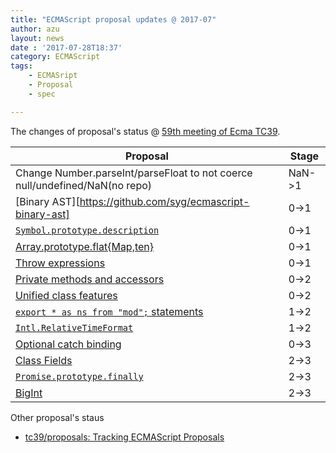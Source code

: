 ```yaml
---
title: "ECMAScript proposal updates @ 2017-07"
author: azu
layout: news
date : '2017-07-28T18:37'
category: ECMAScript
tags:
    - ECMASript
    - Proposal
    - spec

---
```


The changes of proposal's status @ [59th meeting of Ecma TC39](https://github.com/tc39/agendas/blob/master/2017/07.md "59th meeting of Ecma TC39").

| Proposal                                 | Stage  |
| ---------------------------------------- | ------ |
| Change Number.parseInt/parseFloat to not coerce null/undefined/NaN(no repo) | NaN->1 |
| [Binary AST][https://github.com/syg/ecmascript-binary-ast] | 0->1   |
| [`Symbol.prototype.description`](https://github.com/michaelficarra/Symbol-description-proposal/) | 0->1   |
| [Array.prototype.flat{Map,ten}](https://github.com/tc39/proposal-flatMap) | 0->1   |
| [Throw expressions](https://github.com/rbuckton/proposal-throw-expressions) | 0->1   |
| [Private methods and accessors](https://github.com/littledan/proposal-private-methods) | 0->2   |
| [Unified class features](https://github.com/littledan/proposal-unified-class-features/) | 0->2   |
| [`export * as ns from "mod";` statements](https://github.com/tc39/proposal-export-ns-from) | 1->2   |
| [`Intl.RelativeTimeFormat`](https://github.com/tc39/proposal-intl-relative-time) | 1->2   |
| [Optional catch binding](https://michaelficarra.github.io/optional-catch-binding-proposal/) | 0->3   |
| [Class Fields](https://github.com/tc39/proposal-class-fields) | 2->3   |
| [`Promise.prototype.finally`](https://github.com/tc39/proposal-promise-finally) | 2->3   |
| [BigInt](https://github.com/tc39/proposal-bigint) | 2->3   |

Other proposal's staus 

- [tc39/proposals: Tracking ECMAScript Proposals](https://github.com/tc39/proposals "tc39/proposals: Tracking ECMAScript Proposals")
